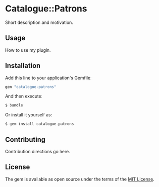 # Catalogue::Patrons
Short description and motivation.

## Usage
How to use my plugin.

## Installation
Add this line to your application's Gemfile:

```ruby
gem "catalogue-patrons"
```

And then execute:
```bash
$ bundle
```

Or install it yourself as:
```bash
$ gem install catalogue-patrons
```

## Contributing
Contribution directions go here.

## License
The gem is available as open source under the terms of the [MIT License](https://opensource.org/licenses/MIT).
